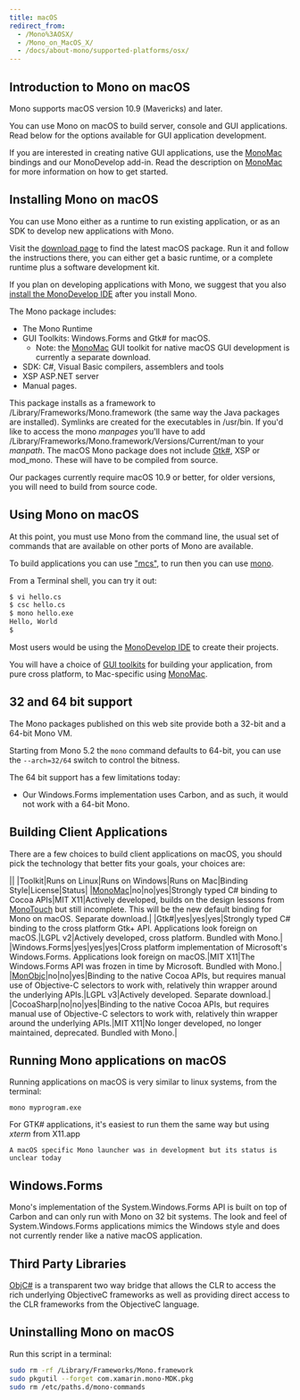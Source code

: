 ```yaml
---
title: macOS
redirect_from:
  - /Mono%3AOSX/
  - /Mono_on_MacOS_X/
  - /docs/about-mono/supported-platforms/osx/
---
```


Introduction to Mono on macOS
-----------------------------

Mono supports macOS version 10.9 (Mavericks) and later.

You can use Mono on macOS to build server, console and GUI applications. Read below for the options available for GUI application development.

If you are interested in creating native GUI applications, use the [MonoMac](/docs/tools+libraries/libraries/monomac/) bindings and our MonoDevelop add-in. Read the description on [MonoMac](/docs/tools+libraries/libraries/monomac/) for more information on how to get started.

Installing Mono on macOS
------------------------

You can use Mono either as a runtime to run existing application, or as an SDK to develop new applications with Mono.

Visit the [download page](/download/stable/) to find the latest macOS package. Run it and follow the instructions there, you can either get a basic runtime, or a complete runtime plus a software development kit.

If you plan on developing applications with Mono, we suggest that you also [install the MonoDevelop IDE](http://monodevelop.com/download) after you install Mono.

The Mono package includes:

-   The Mono Runtime
-   GUI Toolkits: Windows.Forms and Gtk# for macOS.
    -   Note: the [MonoMac](/docs/tools+libraries/libraries/monomac/) GUI toolkit for native macOS GUI development is currently a separate download.
-   SDK: C#, Visual Basic compilers, assemblers and tools
-   XSP ASP.NET server
-   Manual pages.

This package installs as a framework to /Library/Frameworks/Mono.framework (the same way the Java packages are installed). Symlinks are created for the executables in /usr/bin. If you'd like to access the mono *manpages* you'll have to add /Library/Frameworks/Mono.framework/Versions/Current/man to your *manpath*. The macOS Mono package does not include [Gtk#](/GtkSharp), XSP or mod_mono. These will have to be compiled from source.

Our packages currently require macOS 10.9 or better, for older versions, you will need to build from source code.

Using Mono on macOS
-------------------

At this point, you must use Mono from the command line, the usual set of commands that are available on other ports of Mono are available.

To build applications you can use ["mcs"](/docs/about-mono/languages/csharp/), to run then you can use [mono](/docs/advanced/runtime/).

From a Terminal shell, you can try it out:

``` bash
$ vi hello.cs
$ csc hello.cs
$ mono hello.exe
Hello, World
$
```

Most users would be using the [MonoDevelop IDE](http://monodevelop.com) to create their projects.

You will have a choice of [GUI toolkits](/docs/gui/gui-toolkits/) for building your application, from pure cross platform, to Mac-specific using [MonoMac](/docs/tools+libraries/libraries/monomac/).

32 and 64 bit support
---------------------

The Mono packages published on this web site provide both a 32-bit and a 64-bit Mono VM.

Starting from Mono 5.2 the `mono` command defaults to 64-bit, you can use the `--arch=32/64` switch to control the bitness.

The 64 bit support has a few limitations today:

-   Our Windows.Forms implementation uses Carbon, and as such, it would not work with a 64-bit Mono.

Building Client Applications
----------------------------

There are a few choices to build client applications on macOS, you should pick the technology that better fits your goals, your choices are:

||
|Toolkit|Runs on Linux|Runs on Windows|Runs on Mac|Binding Style|License|Status|
|[MonoMac](/docs/tools+libraries/libraries/monomac/)|no|no|yes|Strongly typed C# binding to Cocoa APIs|MIT X11|Actively developed, builds on the design lessons from [MonoTouch](http://monotouch.net) but still incomplete. This will be the new default binding for Mono on macOS. Separate download.|
|Gtk#|yes|yes|yes|Strongly typed C# binding to the cross platform Gtk+ API. Applications look foreign on macOS.|LGPL v2|Actively developed, cross platform. Bundled with Mono.|
|Windows.Forms|yes|yes|yes|Cross platform implementation of Microsoft's Windows.Forms. Applications look foreign on macOS.|MIT X11|The Windows.Forms API was frozen in time by Microsoft. Bundled with Mono.|
|[MonObjc](http://www.monobjc.net)|no|no|yes|Binding to the native Cocoa APIs, but requires manual use of Objective-C selectors to work with, relatively thin wrapper around the underlying APIs.|LGPL v3|Actively developed. Separate download.|
|CocoaSharp|no|no|yes|Binding to the native Cocoa APIs, but requires manual use of Objective-C selectors to work with, relatively thin wrapper around the underlying APIs.|MIT X11|No longer developed, no longer maintained, deprecated. Bundled with Mono.|

Running Mono applications on macOS
----------------------------------

Running applications on macOS is very similar to linux systems, from the terminal:

    mono myprogram.exe

For GTK# applications, it's easiest to run them the same way but using *xterm* from X11.app

    A macOS specific Mono launcher was in development but its status is unclear today

Windows.Forms
-------------

Mono's implementation of the System.Windows.Forms API is built on top of Carbon and can only run with Mono on 32 bit systems. The look and feel of System.Windows.Forms applications mimics the Windows style and does not currently render like a native macOS application.

Third Party Libraries
---------------------

[ObjC#](/archived/objcsharp) is a transparent two way bridge that allows the CLR to access the rich underlying ObjectiveC frameworks as well as providing direct access to the CLR frameworks from the ObjectiveC language.

Uninstalling Mono on macOS
---------------------------

Run this script in a terminal:

```bash
sudo rm -rf /Library/Frameworks/Mono.framework
sudo pkgutil --forget com.xamarin.mono-MDK.pkg
sudo rm /etc/paths.d/mono-commands
```

